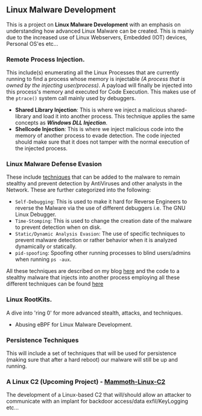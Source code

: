 ## Linux Malware Development

This is a project on <strong>Linux Malware Development</strong> with an emphasis on understanding how advanced Linux Malware can be created. This is mainly due to the increased use of Linux Webservers, Embedded (IOT) devices, Personal OS'es etc...

### Remote Process Injection.
This include(s) enumerating all the Linux Processes that are currently running to find a process whose memory is injectable *(A process that is owned by the injecting user/process)*. A payload will finally be injected into this process's memory and executed for Code Execution. This makes use of the `ptrace()` system call mainly used by debuggers.
- **Shared Library Injection**: This is where we inject a malicious shared-library and load it into another process. This technique applies the same concepts as  ***Windows DLL Injection***.
- **Shellcode Injection**: This is where we inject malicious code into the memory of another process to evade detection. The code injected should make sure that it does not tamper with the normal execution of the injected process.

### Linux Malware Defense Evasion

These include [techniques](Linux-Malware-Defense-Evasion) that can be added to the malware to remain stealthy and prevent detection by AntiViruses and other analysts in the Network. These are further categorized into the following:
 - `Self-Debugging`: This is used to make it hard for Reverse Engineers to reverse the Malware via the use of different debuggers i.e. The GNU Linux Debugger.
 - `Time-Stomping`: This is used to change the creation date of the malware to prevent detection when on disk.
 - `Static/Dynamic Analysis Evasion`: The use of specific techniques to prevent malware detection or rather behavior when it is analyzed dynamically or statically.
 - `pid-spoofing`: Spoofing other running processes to blind users/admins when running `ps -aux`.

All these techniques are described on my blog [here](https://mutur4.github.io/posts/defense-evasion/) and the code to a stealthy malware that injects into another process employing all these different techniques can be found [here]()
   

### Linux RootKits.
A dive into 'ring 0' for more advanced stealth, attacks, and techniques. 
 - Abusing eBPF for Linux Malware Development.

### Persistence Techniques
This will include a set of techniques that will be used for persistence (making sure that after a hard reboot) our malware will still be up and running. 

### A Linux C2 (Upcoming Project) - [Mammoth-Linux-C2](https://github.com/mutur4/Mammoth-Linux-C2)

The development of a Linux-based C2 that will/should allow an attacker to communicate with an implant for backdoor access/data exfil/KeyLogging etc... 
